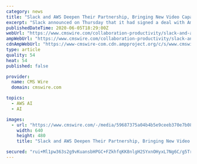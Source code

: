 ```yaml
---
category: news
title: "Slack and AWS Deepen Their Partnership, Bringing New Video Capabilities to Slack"
excerpt: "Slack announced on Thursday that it had signed a deal with Amazon Web Services (AWS) to embed the Amazon Chime voice and video meetings capability into its channel-based messaging application, using the Amazon Chime software development kit (SDK)."
publishedDateTime: 2020-06-05T18:29:00Z
webUrl: "https://www.cmswire.com/collaboration-productivity/slack-and-aws-deepen-their-partnership-bringing-new-video-capabilities-to-slack/"
ampWebUrl: "https://www.cmswire.com/collaboration-productivity/slack-and-aws-deepen-their-partnership-bringing-new-video-capabilities-to-slack/amp/"
cdnAmpWebUrl: "https://www-cmswire-com.cdn.ampproject.org/c/s/www.cmswire.com/collaboration-productivity/slack-and-aws-deepen-their-partnership-bringing-new-video-capabilities-to-slack/amp/"
type: article
quality: 54
heat: 54
published: false

provider:
  name: CMS Wire
  domain: cmswire.com

topics:
  - AWS AI
  - AI

images:
  - url: "https://www.cmswire.com/-/media/59687375a04b4b5e9ceeb370e7b085fd.ashx?mw=1024"
    width: 640
    height: 480
    title: "Slack and AWS Deepen Their Partnership, Bringing New Video Capabilities to Slack"

secured: "rui+Ml1pw363s2g9vKuansbHPGC+FZkhfqKK8nlgH2SYxnOHyxL7Ng6C/g5TrJpzU23tLUTX07OS4cKJiE2Hpb5spgPnTRf5XNWyrQD45v9il9F9xjVc0l+LTsfXZzPmmg1z7esz/hGW5cdSTjeAQgYal6bdwW89oIHjxh/NRzGRBKPaCeV3MDDC/jBwB++YXfH/euL99T+SxoPIDl9U7GxK+SIC2SgkmLXDApK4/XSnaPQK85wuyEpjWWxTrVVw7qRmilrk4iG5QXlB2oGHvroxn+5HpkhkpED3JCLcu2gSVZ0H5OwZm+Ca1/V4zf6Tv3oa8kbDWO3Is8FvHC4iOwW7sHFTvo3Yq4kj0hh36zXhgTAUwcVgR4EQ4L5qNB2cGQ3WgWjaKhLQ0wOoPFYjpISQNhNhki/Ka0LMjrKIKQVpJ9UkrpoIgUCis9jQ61qtxBeKuV5lWEWo/ySRFMAxNPDqoZZaaW8sSTYqi84bM/s=;Wed7kMjgQW4ouq4bep5TiA=="
---
```


